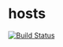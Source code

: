 # hosts

[![Build Status](https://cloud.drone.io/api/badges/rolehippie/hosts/status.svg)](https://cloud.drone.io/rolehippie/hosts)
